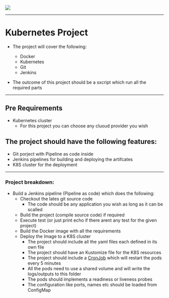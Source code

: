 ![](../../../resources/k8s-logos.png)

---

# Kubernetes Project

- The project will cover the following:

  - Docker
  - Kubernetes
  - Git
  - Jenkins

- The outcome of this project should be a sxcript which run all the required parts

---

## Pre Requirements

- Kubernetes cluster
  - For this project you can choose any cluoud provider you wish

## The project should have the following features:

- Git porject with Pipeline as code inside
- Jenkins pipelines for building and deploying the artifcates
- K8S cluster for the deployment

---

### Project breakdown:

- Build a Jenkins pipeline (Pipeline as code) which does the following:
  - Checkout the lates git source code
    - The code should be any application you wish as long as it can be scalled
  - Build the project (compile source code) if required
  - Execute test (or just print echo if there arent any test for the given project)
  - Build the Docker image with all the requirements
  - Deploy the Image to a K8S cluster
    - The project should include all the yaml files each defined in its own file
    - The project should have an Kustomize file for the K8S resources
    - The project should include a [CronJob](https://kubernetes.io/docs/concepts/workloads/controllers/cron-jobs/) which will restart the pods every 5 minutes
    - All the pods need to use a shared volume and will write the logs/outputs to this folder
    - The pods should implements a readiness or liveness probes
    - The configuration like ports, names etc should be loaded from ConfigMap
